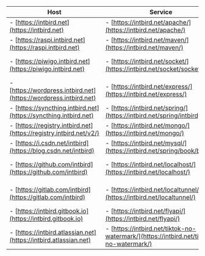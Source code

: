| Host                                                              | Service                                                                                | Panel                                                                  |
| -------                                                           | -------                                                                                | -------                                                                |
|- [https://intbird.net](https://intbird.net)                       |- [https://intbird.net/apache/](https://intbird.net/apache/)                            |- [https://intbird.net/webmin/](https://intbird.net/webmin/)            |
|- [https://raspi.intbird.net](https://raspi.intbird.net)           |- [https://intbird.net/maven/](https://intbird.net/maven/)                              |- [https://intbird.net/portainer/](https://intbird.net/portainer/)      |
|- [https://piwigo.intbird.net](https://piwigo.intbird.net)         |- [https://intbird.net/socket/](https://intbird.net/socket/socket.io/)                  |- [https://intbird.net/kubernetes/](https://intbird.net/kubernetes/)    |
|- [https://wordpress.intbird.net](https://wordpress.intbird.net)   |- [https://intbird.net/express/](https://intbird.net/express/)                          |- [https://intbird.net/nexus/](https://intbird.net/nexus/)              |
|- [https://syncthing.intbird.net](https://syncthing.intbird.net)   |- [https://intbird.net/spring/](https://intbird.net/spring/intbird)                     |- [https://intbird.net/jenkins/](https://intbird.net/jenkins/)          |
|- [https://registry.intbird.net](https://registry.intbird.net/v2/) |- [https://intbird.net/mongo/](https://intbird.net/mongo/)                              |- [https://intbird.net/remote/](https://intbird.net/remote/)            |
|- [https://i.csdn.net/intbird](https://blog.csdn.net/intbird)      |- [https://intbird.net/mysql/](https://intbird.net/spring/book/books)                   |- [https://intbird.net/seafile/](https://intbird.net/seafile/)          |
|- [https://github.com/intbird](https://github.com/intbird)         |- [https://intbird.net/localhost/](https://intbird.net/localhost/)                      |- [https://intbird.net/nextcloud/](https://intbird.net/nextcloud/)      |
|- [https://gitlab.com/intbird](https://gitlab.com/intbird)         |- [https://intbird.net/localtunnel/](https://intbird.net/localtunnel/)                  |- [https://intbird.net/bitwarden/](https://intbird.net/bitwarden/)      |
|- [https://intbird.gitbook.io](https://intbird.gitbook.io)         |- [https://intbird.net/flyapi/](https://intbird.net/flyapi/)                            |- email: [intbird@intbird.net](mailto:intbird@intbird.net)              | 
|- [https://intbird.atlassian.net](https://intbird.atlassian.net)   |- [https://intbird.net/tiktok-no-watermark/](https://intbird.net/tiktok-no-watermark/)  |- telegram: [https://t.me/intbird](https://t.me/intbird)                |
